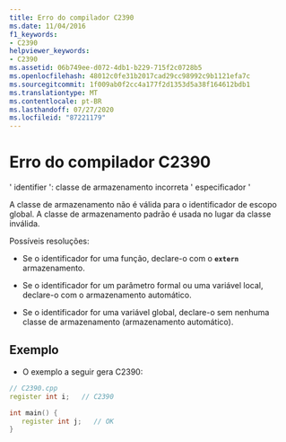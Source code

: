 ```yaml
---
title: Erro do compilador C2390
ms.date: 11/04/2016
f1_keywords:
- C2390
helpviewer_keywords:
- C2390
ms.assetid: 06b749ee-d072-4db1-b229-715f2c0728b5
ms.openlocfilehash: 48012c0fe31b2017cad29cc98992c9b1121efa7c
ms.sourcegitcommit: 1f009ab0f2cc4a177f2d1353d5a38f164612bdb1
ms.translationtype: MT
ms.contentlocale: pt-BR
ms.lasthandoff: 07/27/2020
ms.locfileid: "87221179"
---
```

# <a name="compiler-error-c2390"></a>Erro do compilador C2390

' identifier ': classe de armazenamento incorreta ' especificador '

A classe de armazenamento não é válida para o identificador de escopo global. A classe de armazenamento padrão é usada no lugar da classe inválida.

Possíveis resoluções:

- Se o identificador for uma função, declare-o com o **`extern`** armazenamento.

- Se o identificador for um parâmetro formal ou uma variável local, declare-o com o armazenamento automático.

- Se o identificador for uma variável global, declare-o sem nenhuma classe de armazenamento (armazenamento automático).

## <a name="example"></a>Exemplo

- O exemplo a seguir gera C2390:

```cpp
// C2390.cpp
register int i;   // C2390

int main() {
   register int j;   // OK
}
```
